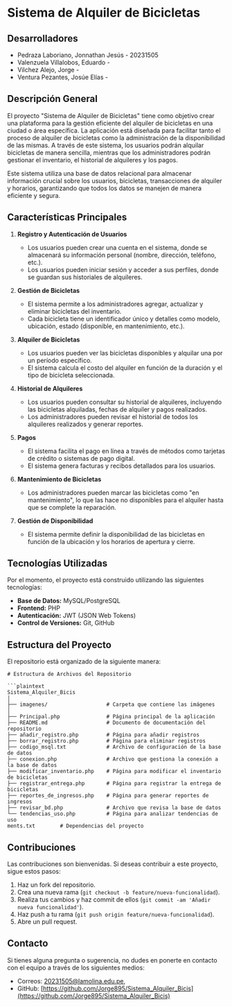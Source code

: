 
# Sistema de Alquiler de Bicicletas
## Desarrolladores
- Pedraza Laboriano, Jonnathan Jesús - 20231505
- Valenzuela Villalobos, Eduardo -
- Vilchez Alejo, Jorge -
- Ventura Pezantes, Josúe Elías -
## Descripción General

El proyecto "Sistema de Alquiler de Bicicletas" tiene como objetivo crear una plataforma para la gestión eficiente del alquiler de bicicletas en una ciudad o área específica. La aplicación está diseñada para facilitar tanto el proceso de alquiler de bicicletas como la administración de la disponibilidad de las mismas. A través de este sistema, los usuarios podrán alquilar bicicletas de manera sencilla, mientras que los administradores podrán gestionar el inventario, el historial de alquileres y los pagos.

Este sistema utiliza una base de datos relacional para almacenar información crucial sobre los usuarios, bicicletas, transacciones de alquiler y horarios, garantizando que todos los datos se manejen de manera eficiente y segura.

## Características Principales

1. **Registro y Autenticación de Usuarios**
   - Los usuarios pueden crear una cuenta en el sistema, donde se almacenará su información personal (nombre, dirección, teléfono, etc.).
   - Los usuarios pueden iniciar sesión y acceder a sus perfiles, donde se guardan sus historiales de alquileres.

2. **Gestión de Bicicletas**
   - El sistema permite a los administradores agregar, actualizar y eliminar bicicletas del inventario.
   - Cada bicicleta tiene un identificador único y detalles como modelo, ubicación, estado (disponible, en mantenimiento, etc.).

3. **Alquiler de Bicicletas**
   - Los usuarios pueden ver las bicicletas disponibles y alquilar una por un período específico.
   - El sistema calcula el costo del alquiler en función de la duración y el tipo de bicicleta seleccionada.

4. **Historial de Alquileres**
   - Los usuarios pueden consultar su historial de alquileres, incluyendo las bicicletas alquiladas, fechas de alquiler y pagos realizados.
   - Los administradores pueden revisar el historial de todos los alquileres realizados y generar reportes.

5. **Pagos**
   - El sistema facilita el pago en línea a través de métodos como tarjetas de crédito o sistemas de pago digital.
   - El sistema genera facturas y recibos detallados para los usuarios.

6. **Mantenimiento de Bicicletas**
   - Los administradores pueden marcar las bicicletas como "en mantenimiento", lo que las hace no disponibles para el alquiler hasta que se complete la reparación.

7. **Gestión de Disponibilidad**
   - El sistema permite definir la disponibilidad de las bicicletas en función de la ubicación y los horarios de apertura y cierre.

## Tecnologías Utilizadas

Por el momento, el proyecto está construido utilizando las siguientes tecnologías:

- **Base de Datos:** MySQL/PostgreSQL
- **Frontend:** PHP 
- **Autenticación:** JWT (JSON Web Tokens)
- **Control de Versiones:** Git, GitHub

## Estructura del Proyecto

El repositorio está organizado de la siguiente manera:

```
# Estructura de Archivos del Repositorio

```plaintext
Sistema_Alquiler_Bicis
│
├── imagenes/                   # Carpeta que contiene las imágenes
│
├── Principal.php               # Página principal de la aplicación
├── README.md                   # Documento de documentación del repositorio
├── añadir_registro.php         # Página para añadir registros
├── borrar_registro.php         # Página para eliminar registros
├── codigo_msql.txt             # Archivo de configuración de la base de datos
├── conexion.php                # Archivo que gestiona la conexión a la base de datos
├── modificar_inventario.php    # Página para modificar el inventario de bicicletas
├── registrar_entrega.php       # Página para registrar la entrega de bicicletas
├── reportes_de_ingresos.php    # Página para generar reportes de ingresos
├── revisar_bd.php              # Archivo que revisa la base de datos
└── tendencias_uso.php          # Página para analizar tendencias de uso
ments.txt        # Dependencias del proyecto
```
## Contribuciones

Las contribuciones son bienvenidas. Si deseas contribuir a este proyecto, sigue estos pasos:

1. Haz un fork del repositorio.
2. Crea una nueva rama (`git checkout -b feature/nueva-funcionalidad`).
3. Realiza tus cambios y haz commit de ellos (`git commit -am 'Añadir nueva funcionalidad'`).
4. Haz push a tu rama (`git push origin feature/nueva-funcionalidad`).
5. Abre un pull request.

## Contacto

Si tienes alguna pregunta o sugerencia, no dudes en ponerte en contacto con el equipo a través de los siguientes medios:

- Correos: 20231505@lamolina.edu.pe, 
- GitHub: [https://github.com/Jorge895/Sistema_Alquiler_Bicis](https://github.com/Jorge895/Sistema_Alquiler_Bicis)
